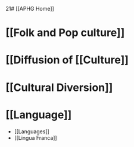 21# [[APHG Home]]
# [[Folk and Pop culture]]

# [[Diffusion of [[Culture]]
# [[Cultural Diversion]]


# [[Language]]
- [[Languages]]
- [[Lingua Franca]]